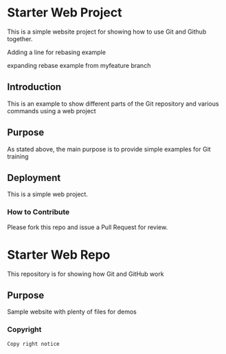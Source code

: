 # Starter Web Project
This is a simple website project for showing how to use Git and Github together.

Adding a line for rebasing example

expanding rebase example from myfeature branch
## Introduction

This is an example to show different parts of the Git repository and various commands using a web project
## Purpose

As stated above, the main purpose is to provide simple examples for Git training

## Deployment

This is a simple web project.

### How to Contribute
 Please fork this repo  and issue a Pull Request for review.
# Starter Web Repo

This repository is for showing how Git and GitHub work

## Purpose

Sample website with plenty of files for demos

### Copyright
	Copy right notice